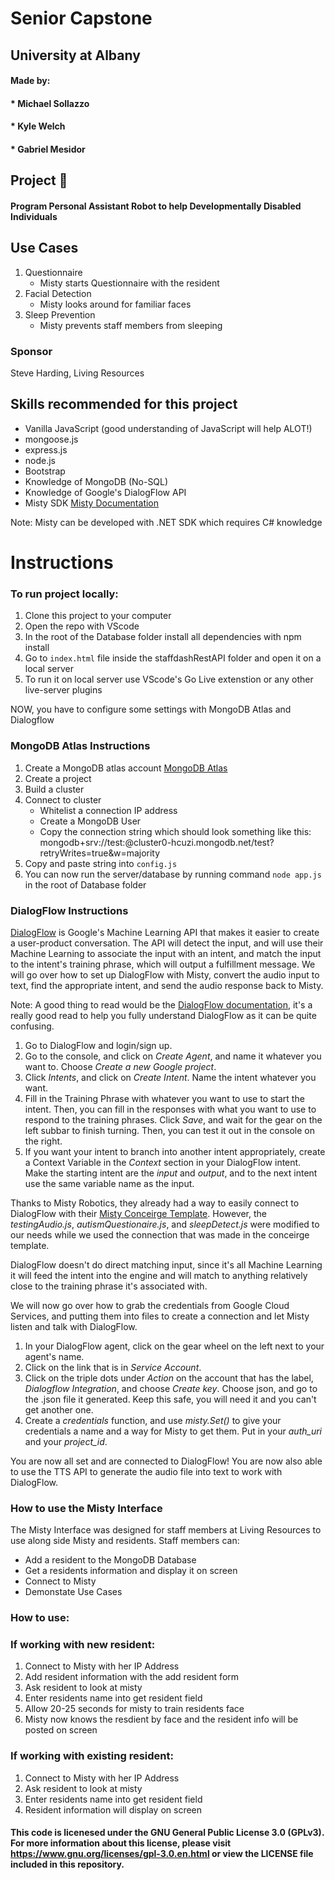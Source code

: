 # Senior Capstone
## University at Albany 
####	Made by:
####		* Michael Sollazzo
####		* Kyle Welch
####		* Gabriel Mesidor

## Project :robot:
#### Program Personal Assistant Robot to help Developmentally Disabled Individuals

## Use Cases 

1. Questionnaire
    - Misty starts Questionnaire with the resident 
2. Facial Detection 
    - Misty looks around for familiar faces 
3. Sleep Prevention 
    - Misty prevents staff members from sleeping 

### Sponsor
 Steve Harding, Living Resources

## Skills recommended for this project
 - Vanilla JavaScript (good understanding of JavaScript will help ALOT!)
 - mongoose.js
 - express.js
 - node.js
 - Bootstrap
 - Knowledge of MongoDB (No-SQL)
 - Knowledge of Google's DialogFlow API
 - Misty SDK [Misty Documentation](https://docs.mistyrobotics.com/)

Note: Misty can be developed with .NET SDK which requires C# knowledge

# Instructions 

### To run project locally:

1. Clone this project to your computer
2. Open the repo with VScode
3. In the root of the Database folder install all dependencies with npm install
3. Go to `index.html` file inside the staffdashRestAPI folder and open it on a local server
4. To run it on local server use VScode's Go Live extenstion or any other live-server plugins

NOW, you have to configure some settings with MongoDB Atlas and Dialogflow

### MongoDB Atlas Instructions

1. Create a MongoDB atlas account [MongoDB Atlas](https://www.mongodb.com/cloud/atlas)
2. Create a project
3. Build a cluster
4. Connect to cluster 
    - Whitelist a connection IP address 
    - Create a MongoDB User
    - Copy the connection string which should look something like this: 
       mongodb+srv://test:<password>@cluster0-hcuzi.mongodb.net/test?retryWrites=true&w=majority
5. Copy and paste string into `config.js`
6. You can now run the server/database by running command `node app.js` in the root of Database folder

### DialogFlow Instructions

[DialogFlow](https://dialogflow.com/) is Google's Machine Learning API that makes it easier to create a user-product conversation. The API will detect the input, and will use their Machine Learning to associate the input with an intent, and match the input to the intent's training phrase, which will output a fulfillment message. We will go over how to set up DialogFlow with Misty, convert the audio input to text, find the appropriate intent, and send the audio response back to Misty.  

Note: A good thing to read would be the [DialogFlow documentation](https://cloud.google.com/dialogflow/docs/), it's a really good read to help you fully understand DialogFlow as it can be quite confusing.

1. Go to DialogFlow and login/sign up. 
2. Go to the console, and click on *Create Agent*, and name it whatever you want to. Choose *Create a new Google project*.
3. Click *Intents*, and click on *Create Intent*. Name the intent whatever you want.
4. Fill in the Training Phrase with whatever you want to use to start the intent. Then, you can fill in the responses with what you want to use to respond to the training phrases. Click *Save*, and wait for the gear on the left subbar to finish turning. Then, you can test it out in the console on the right.
5. If you want your intent to branch into another intent appropriately, create a Context Variable in the *Context* section in your DialogFlow intent. Make the starting intent are the *input* and *output*, and to the next intent use the same variable name as the input. 

Thanks to Misty Robotics, they already had a way to easily connect to DialogFlow with their [Misty Conceirge Template](https://github.com/MistySampleSkills/Misty-Concierge-Template). However, the *testingAudio.js*, *autismQuestionaire.js*, and *sleepDetect.js* were modified to our needs while we used the connection that was made in the conceirge template.

DialogFlow doesn't do direct matching input, since it's all Machine Learning it will feed the intent into the engine and will match to anything relatively close to the training phrase it's associated with. 

We will now go over how to grab the credentials from Google Cloud Services, and putting them into files to create a connection and let Misty listen and talk with DialogFlow. 

1. In your DialogFlow agent, click on the gear wheel on the left next to your agent's name. 
2. Click on the link that is in *Service Account*.
3. Click on the triple dots under *Action* on the account that has the label, *Dialogflow Integration*, and choose *Create key*. Choose json, and go to the .json file it generated. Keep this safe, you will need it and you can't get another one. 
4. Create a *credentials* function, and use *misty.Set()* to give your credentials a name and a way for Misty to get them. Put in your *auth_uri* and your *project_id*. 

You are now all set and are connected to DialogFlow! You are now also able to use the TTS API to generate the audio file into text to work with DialogFlow. 


### How to use the Misty Interface

The Misty Interface was designed for staff members at Living Resources to use along side Misty and residents. 
Staff members can: 

- Add a resident to the MongoDB Database 
- Get a residents information and display it on screen
- Connect to Misty 
- Demonstate Use Cases

### How to use: 

### If working with new resident:
 1. Connect to Misty with her IP Address
 2. Add resident information with the add resident form 
 3. Ask resident to look at misty
 4. Enter residents name into get resident field 
 5. Allow 20-25 seconds for misty to train residents face
 5. Misty now knows the resdient by face and the resident info will be posted on screen

### If working with existing resident: 
 1. Connect to Misty with her IP Address  
 2. Ask resident to look at misty
 3. Enter residents name into get resident field 
 4. Resident information will display on screen 
 

####	This code is licenesed under the GNU General Public License 3.0 (GPLv3). For more information about this license, please visit https://www.gnu.org/licenses/gpl-3.0.en.html or view the LICENSE file included in this repository.






